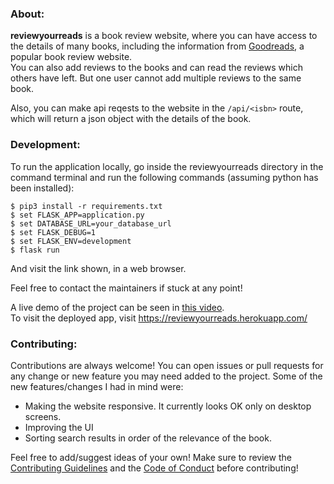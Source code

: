 ### About:  
**reviewyourreads** is a book review website, where you can have access to the details of many books, including the information from [Goodreads](https://www.goodreads.com/), a popular book review website.  
You can also add reviews to the books and can read the reviews which others have left. But one user cannot add multiple reviews to the same book.  

Also, you can make api reqests to the website in the ```/api/<isbn>``` route, which will return a json object with the details of the book.

### Development:  
To run the application locally, go inside the reviewyourreads directory in the command terminal and run the following commands (assuming python has been installed):
```
$ pip3 install -r requirements.txt   
$ set FLASK_APP=application.py
$ set DATABASE_URL=your_database_url
$ set FLASK_DEBUG=1
$ set FLASK_ENV=development
$ flask run
 ```
And visit the link shown, in a web browser. 

Feel free to contact the maintainers if stuck at any point!

A live demo of the project can be seen in [this video](https://www.youtube.com/watch?v=nT2MdSfuj5Q).   
To visit the deployed app, visit https://reviewyourreads.herokuapp.com/

### Contributing:    
Contributions are always welcome! You can open issues or pull requests for any change or new feature you may need added to the project. Some of the new features/changes I had in mind were:
 - Making the website responsive. It currently looks OK only on desktop screens.
 - Improving the UI
 - Sorting search results in order of the relevance of the book.
 
 Feel free to add/suggest ideas of your own!
 Make sure to review the [Contributing Guidelines](https://github.com/shrey27tri01/reviewyourreads/blob/master/CONTRIBUTING.md) and the [Code of Conduct](https://github.com/shrey27tri01/reviewyourreads/blob/master/CODE_OF_CONDUCT.md) before contributing!
